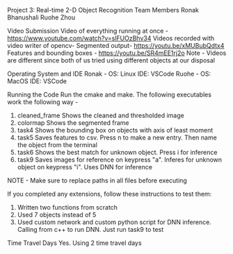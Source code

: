 Project 3: Real-time 2-D Object Recognition Team Members
Ronak Bhanushali
Ruohe Zhou


Video Submission
Video of everything running at once - https://www.youtube.com/watch?v=slFUOzBhv34
Videos recorded with video writer of opencv- 
Segmented output- https://youtu.be/xMUBubQdtx4
Features and bounding boxes - https://youtu.be/SR4mEE1rj2o
Note - Videos are different since both of us tried using different objects at our disposal


Operating System and IDE
Ronak -
OS: Linux
IDE: VSCode
Ruohe -
OS: MacOS
IDE: VSCode

Running the Code
Run the cmake and make. 
The following executables work the following way -
1. cleaned_frame
Shows the cleaned and thresholded image
2. colormap
Shows the segmented frame
3. task4
Shows the bounding box on objects with axis of least moment
4. task5
Saves features to csv. Press n to make a new entry. Then name the object from the terminal
5. task6
Shows the best match for unknown object. Press i for inference
6. task9
Saves images for reference on keypress "a". Inferes for unknown object on keypress "i". Uses DNN for inference

NOTE - Make sure to replace paths in all files before executing


If you completed any extensions, follow these instructions to test them:
1. Written two functions from scratch
2. Used 7 objects instead of 5
3. Used custom network and custom python script for DNN inference. Calling from c++ to run DNN. Just run task9 to test

Time Travel Days
Yes. Using 2 time travel days